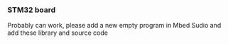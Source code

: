### STM32 board
Probably can work, please add a new empty program in Mbed Sudio and add these library and source code
